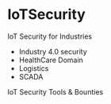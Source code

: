 # IoTSecurity

IoT Security for Industries
  - Industry 4.0 security
  - HealthCare Domain
  - Logistics 
  - SCADA

IoT Security Tools & Bounties
